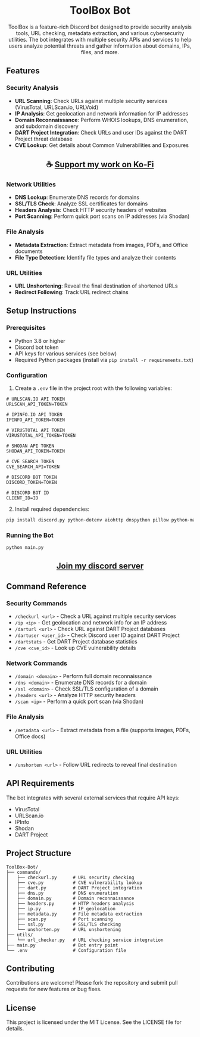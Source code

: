 <div align="center">

# ToolBox Bot

ToolBox is a feature-rich Discord bot designed to provide security analysis tools, URL checking, metadata extraction, and various cybersecurity utilities. The bot integrates with multiple security APIs and services to help users analyze potential threats and gather information about domains, IPs, files, and more.

</div>

## Features

### Security Analysis
- **URL Scanning**: Check URLs against multiple security services (VirusTotal, URLScan.io, URLVoid)
- **IP Analysis**: Get geolocation and network information for IP addresses
- **Domain Reconnaissance**: Perform WHOIS lookups, DNS enumeration, and subdomain discovery
- **DART Project Integration**: Check URLs and user IDs against the DART Project threat database
- **CVE Lookup**: Get details about Common Vulnerabilities and Exposures

<div align="center">

## ☕ [Support my work on Ko-Fi](https://ko-fi.com/thatsinewave)

</div>

### Network Utilities
- **DNS Lookup**: Enumerate DNS records for domains
- **SSL/TLS Check**: Analyze SSL certificates for domains
- **Headers Analysis**: Check HTTP security headers of websites
- **Port Scanning**: Perform quick port scans on IP addresses (via Shodan)

### File Analysis
- **Metadata Extraction**: Extract metadata from images, PDFs, and Office documents
- **File Type Detection**: Identify file types and analyze their contents

### URL Utilities
- **URL Unshortening**: Reveal the final destination of shortened URLs
- **Redirect Following**: Track URL redirect chains

## Setup Instructions

### Prerequisites
- Python 3.8 or higher
- Discord bot token
- API keys for various services (see below)
- Required Python packages (install via `pip install -r requirements.txt`)

### Configuration
1. Create a `.env` file in the project root with the following variables:
```
# URLSCAN.IO API TOKEN
URLSCAN_API_TOKEN=TOKEN

# IPINFO.IO API TOKEN
IPINFO_API_TOKEN=TOKEN

# VIRUSTOTAL API TOKEN
VIRUSTOTAL_API_TOKEN=TOKEN

# SHODAN API TOKEN
SHODAN_API_TOKEN=TOKEN

# CVE SEARCH TOKEN
CVE_SEARCH_API=TOKEN

# DISCORD BOT TOKEN
DISCORD_TOKEN=TOKEN

# DISCORD BOT ID
CLIENT_ID=ID
```

2. Install required dependencies:
```bash
pip install discord.py python-dotenv aiohttp dnspython pillow python-magic pyexiftool shodan
```

### Running the Bot
```bash
python main.py
```

<div align="center">

## [Join my discord server](https://discord.gg/2nHHHBWNDw)

</div>

## Command Reference

### Security Commands
- `/checkurl <url>` - Check a URL against multiple security services
- `/ip <ip>` - Get geolocation and network info for an IP address
- `/darturl <url>` - Check URL against DART Project databases
- `/dartuser <user_id>` - Check Discord user ID against DART Project
- `/dartstats` - Get DART Project database statistics
- `/cve <cve_id>` - Look up CVE vulnerability details

### Network Commands
- `/domain <domain>` - Perform full domain reconnaissance
- `/dns <domain>` - Enumerate DNS records for a domain
- `/ssl <domain>` - Check SSL/TLS configuration of a domain
- `/headers <url>` - Analyze HTTP security headers
- `/scan <ip>` - Perform a quick port scan (via Shodan)

### File Analysis
- `/metadata <url>` - Extract metadata from a file (supports images, PDFs, Office docs)

### URL Utilities
- `/unshorten <url>` - Follow URL redirects to reveal final destination

## API Requirements
The bot integrates with several external services that require API keys:
- VirusTotal
- URLScan.io
- IPInfo
- Shodan
- DART Project

## Project Structure
```
ToolBox-Bot/
├── commands/
│   ├── checkurl.py      # URL security checking
│   ├── cve.py           # CVE vulnerability lookup
│   ├── dart.py          # DART Project integration
│   ├── dns.py           # DNS enumeration
│   ├── domain.py        # Domain reconnaissance
│   ├── headers.py       # HTTP headers analysis
│   ├── ip.py            # IP geolocation
│   ├── metadata.py      # File metadata extraction
│   ├── scan.py          # Port scanning
│   ├── ssl.py           # SSL/TLS checking
│   └── unshorten.py     # URL unshortening
├── utils/
│   └── url_checker.py   # URL checking service integration
├── main.py              # Bot entry point
└── .env                 # Configuration file
```

## Contributing
Contributions are welcome! Please fork the repository and submit pull requests for new features or bug fixes.

## License
This project is licensed under the MIT License. See the LICENSE file for details.
